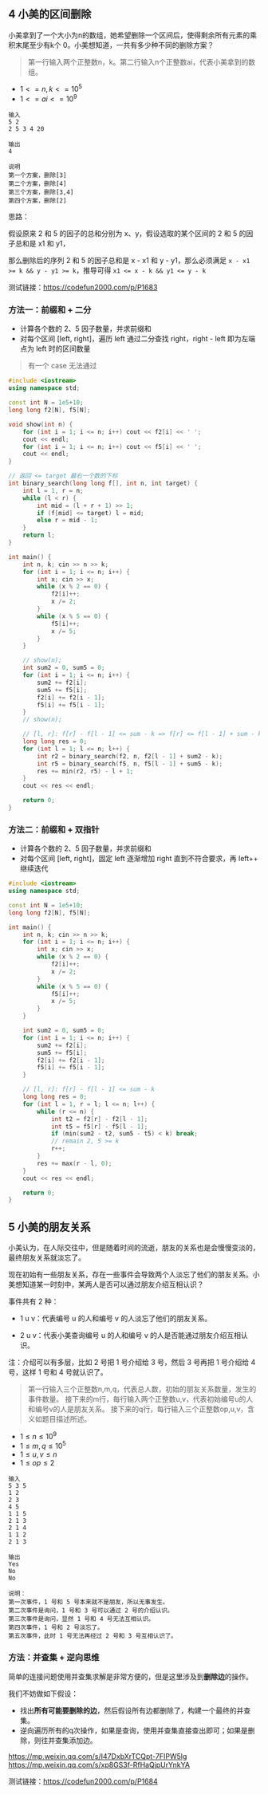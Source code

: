 ## 4 小美的区间删除

小美拿到了一个大小为n的数组，她希望删除一个区间后，使得剩余所有元素的乘积末尾至少有k个 0。小美想知道，一共有多少种不同的删除方案？

> 第一行输入两个正整数n，k。第二行输入n个正整数ai，代表小美拿到的数组。
> 
- $1<=n,k<=10^5$
- $1<=ai<=10^9$

```
输入
5 2
2 5 3 4 20

输出
4

说明
第一个方案，删除[3]
第二个方案，删除[4]
第三个方案，删除[3,4]
第四个方案，删除[2]
```

思路：

假设原来 2 和 5 的因子的总和分别为 x、y，假设选取的某个区间的 2 和 5 的因子总和是 x1 和 y1，

那么删除后的序列 2 和 5 的因子总和是 x - x1 和 y - y1，那么必须满足 `x - x1 >= k && y - y1 >= k`，推导可得 `x1 <= x - k && y1 <= y - k`

测试链接：https://codefun2000.com/p/P1683

### 方法一：前缀和 + 二分

- 计算各个数的 2、5 因子数量，并求前缀和
- 对每个区间 [left, right]，遍历 left 通过二分查找 right，right - left 即为左端点为 left 时的区间数量

> 有一个 case 无法通过

```cpp
#include <iostream>
using namespace std;

const int N = 1e5+10;
long long f2[N], f5[N];

void show(int n) {
    for (int i = 1; i <= n; i++) cout << f2[i] << ' ';
    cout << endl;
    for (int i = 1; i <= n; i++) cout << f5[i] << ' ';
    cout << endl;
}

// 返回 <= target 最右一个数的下标
int binary_search(long long f[], int n, int target) {
    int l = 1, r = n;
    while (l < r) {
        int mid = (l + r + 1) >> 1;
        if (f[mid] <= target) l = mid;
        else r = mid - 1;
    }
    return l;
}

int main() {
    int n, k; cin >> n >> k;
    for (int i = 1; i <= n; i++) {
        int x; cin >> x;
        while (x % 2 == 0) {
            f2[i]++;
            x /= 2;
        }
        while (x % 5 == 0) {
            f5[i]++;
            x /= 5;
        }
    }

    // show(n);
    int sum2 = 0, sum5 = 0;
    for (int i = 1; i <= n; i++) {
        sum2 += f2[i];
        sum5 += f5[i];
        f2[i] += f2[i - 1];
        f5[i] += f5[i - 1];
    }
    // show(n);

    // [l, r]: f[r] - f[l - 1] <= sum - k => f[r] <= f[l - 1] + sum - k
    long long res = 0;
    for (int l = 1; l <= n; l++) {
        int r2 = binary_search(f2, n, f2[l - 1] + sum2 - k);
        int r5 = binary_search(f5, n, f5[l - 1] + sum5 - k);
        res += min(r2, r5) - l + 1;
    }
    cout << res << endl;

    return 0;
}
```

### 方法二：前缀和 + 双指针

- 计算各个数的 2、5 因子数量，并求前缀和
- 对每个区间 [left, right]，固定 left 逐渐增加 right 直到不符合要求，再 left++ 继续迭代

```cpp
#include <iostream>
using namespace std;

const int N = 1e5+10;
long long f2[N], f5[N];

int main() {
    int n, k; cin >> n >> k;
    for (int i = 1; i <= n; i++) {
        int x; cin >> x;
        while (x % 2 == 0) {
            f2[i]++;
            x /= 2;
        }
        while (x % 5 == 0) {
            f5[i]++;
            x /= 5;
        }
    }

    int sum2 = 0, sum5 = 0;
    for (int i = 1; i <= n; i++) {
        sum2 += f2[i];
        sum5 += f5[i];
        f2[i] += f2[i - 1];
        f5[i] += f5[i - 1];
    }

    // [l, r]: f[r] - f[l - 1] <= sum - k
    long long res = 0;
    for (int l = 1, r = l; l <= n; l++) {
        while (r <= n) {
            int t2 = f2[r] - f2[l - 1];
            int t5 = f5[r] - f5[l - 1];
            if (min(sum2 - t2, sum5 - t5) < k) break;
            // remain 2, 5 >= k
            r++;
        }
        res += max(r - l, 0);
    }
    cout << res << endl;

    return 0;
}
```

## 5 小美的朋友关系

小美认为，在人际交往中，但是随着时间的流逝，朋友的关系也是会慢慢变淡的，最终朋友关系就淡忘了。

现在初始有一些朋友关系，存在一些事件会导致两个人淡忘了他们的朋友关系。小美想知道某一时刻中，某两人是否可以通过朋友介绍互相认识？

事件共有 2 种：

- 1 u v：代表编号 u 的人和编号 v 的人淡忘了他们的朋友关系。

- 2 u v：代表小美查询编号 u 的人和编号 v 的人是否能通过朋友介绍互相认识。

注：介绍可以有多层，比如 2 号把 1 号介绍给 3 号，然后 3 号再把 1 号介绍给 4 号，这样 1 号和 4 号就认识了。



> 第一行输入三个正整数n,m,q，代表总人数，初始的朋友关系数量，发生的事件数量。
> 接下来的m行，每行输入两个正整数u,v，代表初始编号u的人和编号v的人是朋友关系。
> 接下来的q行，每行输入三个正整数op,u,v，含义如题目描述所述。

- $1\leq n \leq 10^9$
- $1\leq m,q \leq 10^5$
- $1\leq u,v \leq n$
- $1\leq op \leq 2$

```
输入
5 3 5
1 2
2 3
4 5
1 1 5
2 1 3
2 1 4
1 1 2
2 1 3

输出
Yes
No
No

说明：
第一次事件，1 号和 5 号本来就不是朋友，所以无事发生。
第二次事件是询问，1 号和 3 号可以通过 2 号的介绍认识。
第三次事件是询问，显然 1 号和 4 号无法互相认识。
第四次事件，1 号和 2 号淡忘了。
第五次事件，此时 1 号无法再经过 2 号和 3 号互相认识了。
```

### 方法：并查集 + 逆向思维

简单的连接问题使用并查集求解是非常方便的，但是这里涉及到**删除边**的操作。

我们不妨做如下假设：
- 找出**所有可能要删除的边**，然后假设所有边都删除了，构建一个最终的并查集。
- 逆向遍历所有的q次操作，如果是查询，使用并查集直接查出即可；如果是删除，则往并查集添加边。

https://mp.weixin.qq.com/s/I47DxbXrTCQpt-7FIPW5lg
https://mp.weixin.qq.com/s/xp8GS3f-RfHaQjpUrYnkYA

测试链接：https://codefun2000.com/p/P1684

```cpp

```